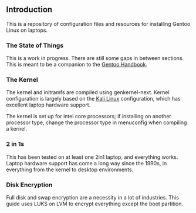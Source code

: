 
## Introduction
This is a repository of configuration files and resources for installing Gentoo Linux on laptops.

### The State of Things
This is a work in progress. There are still some gaps in between sections. This is meant to be a companion to the [Gentoo Handbook](https://wiki.gentoo.org/wiki/Handbook:Main_Page).

### The Kernel
The kernel and initramfs are compiled using genkernel-next. Kernel configuration is largely based on the [Kali Linux](https://www.kali.org/) configuration, which has excellent laptop hardware support.

The kernel is set up for intel core processors; if installing on another processor type, change the processor type in menuconfig when compiling a kernel.

### 2 in 1s
This has been tested on at least one 2in1 laptop, and everything works. Laptop hardware support has come a long way since the 1990s, in everything from the kernel to desktop environments.

### Disk Encryption
Full disk and swap encryption are a necessity in a lot of industries. This guide uses LUKS on LVM to encrypt everything except the boot partition.

